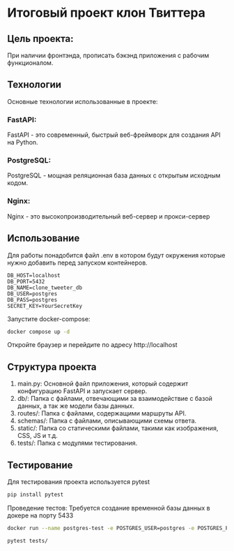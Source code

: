 # Итоговый проект клон Твиттера

## Цель проекта:
При наличии фронтэнда, прописать бэкэнд приложения с рабочим функционалом.

## Технологии
Основные технологии использованные в проекте:
### FastAPI: 
FastAPI - это современный, быстрый веб-фреймворк для создания API на Python.
### PostgreSQL: 
PostgreSQL - мощная реляционная база данных с открытым исходным кодом.

### Nginx: 
Nginx - это высокопроизводительный веб-сервер и прокси-сервер

## Использование
Для работы понадобится файл .env в котором будут окружения которые нужно добавить перед запуском контейнеров.
```.env
DB_HOST=localhost
DB_PORT=5432
DB_NAME=clone_tweeter_db
DB_USER=postgres
DB_PASS=postgres
SECRET_KEY=YourSecretKey

```
Запустите docker-compose:
```bash
docker compose up -d
```
Откройте браузер и перейдите по адресу http://localhost

## Структура проекта
1. main.py: Основной файл приложения, который содержит конфигурацию FastAPI и запускает сервер.
2. db/: Папка с файлами, отвечающими за взаимодействие с базой данных, а так же модели базы данных.
3. routes/: Папка с файлами, содержащими маршруты API.
4. schemas/: Папка с файлами, описывающими схемы ответа.
5. static/: Папка со статическими файлами, такими как изображения, CSS, JS и т.д.
6. tests/: Папка с модулями тестирования.

## Тестирование
Для тестирования проекта используется pytest
```bash
pip install pytest
```
Проведение тестов:
Требуется создание временной базы данных в докере на порту 5433
```bash
docker run --name postgres-test -e POSTGRES_USER=postgres -e POSTGRES_PASSWORD=postgres -e POSTGRES_DB=clone_tweeter_db_test -p 5433:5432 -d postgres
```
```bash
pytest tests/
```